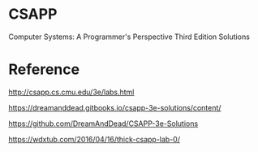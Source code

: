 # CSAPP
Computer Systems: A Programmer's Perspective Third Edition Solutions

# Reference
http://csapp.cs.cmu.edu/3e/labs.html

https://dreamanddead.gitbooks.io/csapp-3e-solutions/content/

https://github.com/DreamAndDead/CSAPP-3e-Solutions

https://wdxtub.com/2016/04/16/thick-csapp-lab-0/
